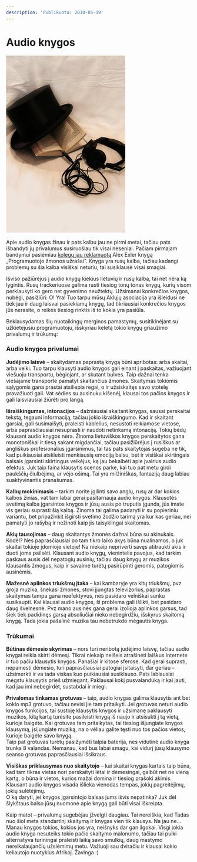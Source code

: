 ```yaml
---
description: 'Publikuota: 2010-05-19'
---
```


# Audio knygos

![](../../../.gitbook/assets/2ce8d8710f45c9d2c349fc97b8b19fc2.png)

Apie audio knygas žinau ir pats kalbu jau ne pirmi metai, tačiau pats išbandyti jų privalumus susiruošiau tik visai neseniai. Pačiam pirmajam bandymui pasiėmiau [kolegų jau reklamuotą](http://blog.lrytas.lt/fotoblog/audio-knygos/#comments) Alex Exler knygą „Programuotojo žmonos užrašai“. Knyga yra rusų kalba, tačiau kadangi problemų su šia kalba visiškai neturiu, tai susiklausė visai smagiai.

Išviso pažiūrėjus į audio knygų kiekius lietuvių ir rusų kalba, tai net nėra ką lygintis. Rusų trackeriuose galima rasti tiesiog tonų tonas knygų, kurių visom perklausyti ko gero net gyvenimo neužtektų. Užsimanai konkrečios knygos, nubėgi, pasižiūri: O! Yra! Tuo tarpu mūsų Aklųjų asociacija yra išleidusi ne tiek jau ir daug laisvai pasiekiamų knygų, tad tikriausiai konkrečios knygos jūs nerasite, o reikės tiesiog rinktis iš to kokia yra pasiūla.

Beklausydamas šių nuotaikingų merginos pamastymų, susitikinėjant su užkietėjusiu programuotoju, išskyriau keletą tokio knygų griaužimo privalumų ir trūkumų:

### Audio knygos privalumai

**Judėjimo laisvė** – skaitydamas paprastą knygą būni apribotas: arba skaitai, arba veiki. Tuo tarpu klausyti audio knygos gali einant į paskaitas, važiuojant viešuoju transportu, bėgiojant, ar skutant bulves. Taip dažnai tenka viešajame transporte pamatyt skaitančius žmones. Skaitymas tokiomis sąlygomis gana prastai atsiliepia regai, o ir užsiskaitęs savo stotelę pravažiuoti gali. Vat sėdies su ausinuku kišenėj, klausai tos pačios knygos ir gali laisviausiai žiūrėti pro langą.

**Išraiškingumas, intonacijos** – dažniausiai skaitant knygas, sausai perskaitai tekstą, tegauni informaciją, tačiau jokio išraiškingumo. Kad ir skaitant garsiai, gali susimaišyti, praleisti kablelius, nesustoti reikiamose vietose, arba paprasčiausiai nesuprasti ir naudoti netinkamą intonaciją. Tokių bėdų klausant audio knygos nėra. Žinoma lietuviškos knygos perskaitytos gana monotoniškai ir tiesą sakant migdančiai, tačiau pasižiūrėjus į rusiškus ar angliškus profesionalius įgarsinimus, tai tas pats skaitytojas sugeba ne tik, kad puikiausiai atskleisti menkiausią emociją balsu, bet ir visiškai skirtingais balsais įgarsinti skirtingus veikėjus, ką jau bekalbėti apie įvairius audio efektus. Juk taip faina klausytis scenos parke, kai tuo pat metu girdi paukščių čiulbėjimą, ar vėjo ošimą. Tai yra milžiniškas, fantaziją daug labiau suaktyvinantis pranašumas.

**Kalbų mokinimasis** – tarkim norite įgilinti savo anglų, rusų ar dar kokios kalbos žinias, vat tam labai gerai pasitarnauja audio knygos. Klausotės svetimą kalba įgarsintos knygos ir jūsų ausis po truputis įgunda, jūs imate vis geriau suprasti šią kalbą. Žinoma tai galima padaryti ir su popieriniu variantu, bet pripažinkit išgirsti svetimo žodžio tarimą yra kur kas geriau, nei pamatyti jo rašybą ir nežinoti kaip jis taisyklingai skaitomas.

**Akių tausojimas** – daug skaitantys žmonės dažnai būna su akinukais. Kodėl? Nes paprasčiausiai po tam tikro laiko akys būna nualinamos, o juk skaitai tokioje įdomioje vietoje! Na niekaip nepriverti savęs atitraukti akis ir duoti joms pailsėti. Klausant audio knygų, vienintelis pavojus, kad tarkim paskaus ausis dėl nepatogių ausinių, tačiau daug knygų ar muzikos klausantis žmogus, kaip ir savaime turėtų pasirūpinti geromis, patogiomis ausinėmis.

**Mažesnė aplinkos triukšmų įtaka** – kai kambaryje yra kitų triukšmų, pvz groja muzika, šnekasi žmonės, stovi įjungtas televizorius, paprastas skaitymas tampa gana neefektyvus, nes pasidaro velniškai sunku susikaupti. Kai klausai audio knygos, ši problema gali išlikti, bet pasidaro daug švelnesnė. Pvz mano ausinės gana gerai izolioja aplinkos garsus, tad šiek tiek padidinęs garsą absoliučiai nieko nebegirdžiu, išskyrus skaitomą knygą. Tada jokia pašalinė muzika tau nebetrukdo mėgautis knyga.

### Trūkumai

**Būtinas dėmesio skyrimas** – nors turi neribotą judėjimo laisvę, tačiau audio knygai reikia skirti dėmesį. Tikrai niekaip neišeis atrašinėti laiškus internete ir tuo pačiu klausytis knygos. Panašiai ir kitose sferose. Kad gerai suprasti, nepamesti dėmesio, turi paprasčiausiai patogiai įsitaisyti, dar geriau – užsimerkti ir va tada viskas kuo puikiausiai susiklauso. Pats labiausiai mėgstu klausytis prieš užmiegant. Paklausai kokį pusvalanduką ir kai jauti, kad jau imi nebegirdėt, sustabdai ir miegi.

**Privalomas tinkamas grotuvas** – taip, audio knygas galima klausytis ant bet kokio mp3 grotuvo, tačiau nevisi jie tam pritaikyti. Jei grotuvas neturi audio knygos funkcijos, tai sustoję klausytis knygos ir užsimanę paklausyti muzikos, kitą kartą turėsite pasileisti knygą iš naujo ir atsisukti į tą vietą, kurioje baigėte. Kai grotuvas tam pritaikytas, tai tiesiog išjungiate knygos klausymą, įsijungiate muziką, na o vėliau galite tęsti nuo tos pačios vietos, kurioje baigėte savo knygą.   
Taip pat grotuvas turėtų pasižymėti talpia baterija, nes vidutinė audio knyga trunka 8 valandas. Nemanau, kad bus labai smagu, kai vidurį jūsų klausymo seanso grotuvas paprasčiausiai išsikraus.

**Visiškas priklausymas nuo skaitytojo** – kai skaitai knygas kartais taip būna, kad tam tikras vietas nori perskaityti lėtai ir dėmesingai, galbūt net ne vieną kartą, o būna ir vietos, kurios mažai domina ir tiesiog prašoki akimis. Klausant audio knygos visada išlieka vienodas tempas, jokių pagreitėjimų, jokių sulėtėjimų.  
O ką daryti, jei knygos įgarsintojo balsas jums išvis nepatinka? Juk dėl šlykštaus balso jūsų nuomonė apie knygą gali būti visai iškreipta.

Kaip matot – privalumų sugebėjau įžvelgti daugiau. Tai nereiškia, kad Tadas nuo šiol meta standartinį skaitymą ir knygas vien tik klausys. Na jau ne… Manau knygos tokios, kokios jos yra, neišnyks dar gan ilgokai. Visgi jokia audio knyga nesuteiks tokio pačio skaitymo malonumo, tačiau tai puiki alternatyva turiningai praleisti laiką savo smulkių, daug mastymo nereikalaujančių užsiėmimų metu. Važiuoji sau dviračiu ir klausai kokio keliautojo nuotykius Afrikoj. Žavinga :\)

